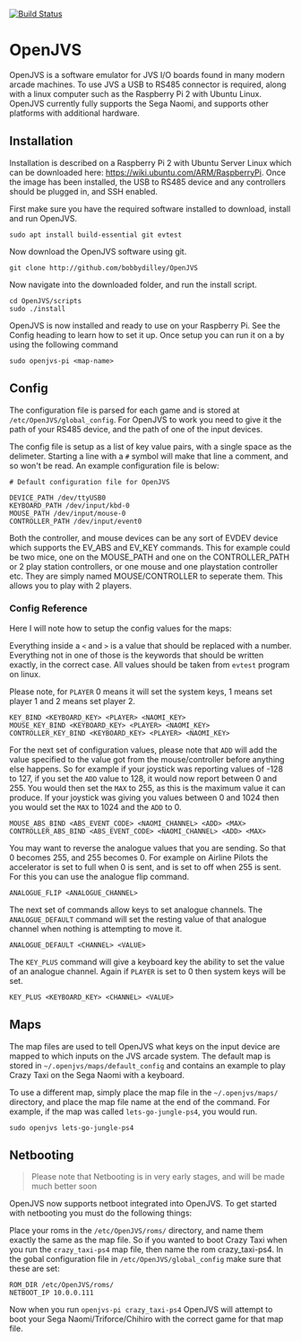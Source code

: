 [![Build Status](https://travis-ci.com/bobbydilley/OpenJVS.svg?branch=master)](https://travis-ci.com/bobbydilley/OpenJVS)

# OpenJVS

OpenJVS is a software emulator for JVS I/O boards found in many modern arcade machines. To use JVS a USB to RS485 connector is required, along with a linux computer such as the Raspberry Pi 2 with Ubuntu Linux. OpenJVS currently fully supports the Sega Naomi, and supports other platforms with additional hardware.

## Installation

Installation is described on a Raspberry Pi 2 with Ubuntu Server Linux which can be downloaded here: https://wiki.ubuntu.com/ARM/RaspberryPi. Once the image has been installed, the USB to RS485 device and any controllers should be plugged in, and SSH enabled.

First make sure you have the required software installed to download, install and run OpenJVS.

```
sudo apt install build-essential git evtest
```

Now download the OpenJVS software using git.

```
git clone http://github.com/bobbydilley/OpenJVS
```

Now navigate into the downloaded folder, and run the install script.

```
cd OpenJVS/scripts
sudo ./install
```

OpenJVS is now installed and ready to use on your Raspberry Pi. See the Config heading to learn how to set it up. Once setup you can run it on a by using the following command

```
sudo openjvs-pi <map-name>
```

## Config

The configuration file is parsed for each game and is stored at `/etc/OpenJVS/global_config`. For OpenJVS to work you need to give it the path of your RS485 device, and the path of one of the input devices.

The config file is setup as a list of key value pairs, with a single space as the delimeter. Starting a line with a `#` symbol will make that line a comment, and so won't be read. An example configuration file is below:

```
# Default configuration file for OpenJVS

DEVICE_PATH /dev/ttyUSB0
KEYBOARD_PATH /dev/input/kbd-0
MOUSE_PATH /dev/input/mouse-0
CONTROLLER_PATH /dev/input/event0
```

Both the controller, and mouse devices can be any sort of EVDEV device which supports the EV_ABS and EV_KEY commands. This for example could be two mice, one on the MOUSE_PATH and one on the CONTROLLER_PATH or 2 play station controllers, or one mouse and one playstation controller etc. They are simply named MOUSE/CONTROLLER to seperate them. This allows you to play with 2 players.

### Config Reference

Here I will note how to setup the config values for the maps:

Everything inside a `<` and `>` is a value that should be replaced with a number. Everything not in one of those is the keywords that should be written exactly, in the correct case. All values should be taken from `evtest` program on linux.

Please note, for `PLAYER` 0 means it will set the system keys, 1 means set player 1 and 2 means set player 2.

```
KEY_BIND <KEYBOARD_KEY> <PLAYER> <NAOMI_KEY>
MOUSE_KEY_BIND <KEYBOARD_KEY> <PLAYER> <NAOMI_KEY>
CONTROLLER_KEY_BIND <KEYBOARD_KEY> <PLAYER> <NAOMI_KEY>
```

For the next set of configuration values, please note that `ADD` will add the value specified to the value got from the mouse/controller before anything else happens. So for example if your joystick was reporting values of -128 to 127, if you set the `ADD` value to 128, it would now report between 0 and 255. You would then set the `MAX` to 255, as this is the maximum value it can produce. If your joystick was giving you values between 0 and 1024 then you would set the `MAX` to 1024 and the `ADD` to 0.

```
MOUSE_ABS_BIND <ABS_EVENT_CODE> <NAOMI_CHANNEL> <ADD> <MAX>
CONTROLLER_ABS_BIND <ABS_EVENT_CODE> <NAOMI_CHANNEL> <ADD> <MAX>
```

You may want to reverse the analogue values that you are sending. So that 0 becomes 255, and 255 becomes 0. For example on Airline Pilots the accelerator is set to full when 0 is sent, and is set to off when 255 is sent. For this you can use the analogue flip  command.


```
ANALOGUE_FLIP <ANALOGUE_CHANNEL>
```

The next set of commands allow keys to set analogue channels. The `ANALOGUE_DEFAULT` command will set the resting value of that analogue channel when nothing is attempting to move it.

```
ANALOGUE_DEFAULT <CHANNEL> <VALUE>
```

The `KEY_PLUS` command will give a keyboard key the ability to set the value of an analogue channel. Again if `PLAYER` is set to 0 then system keys will be set.

```
KEY_PLUS <KEYBOARD_KEY> <CHANNEL> <VALUE>
```

## Maps

The map files are used to tell OpenJVS what keys on the input device are mapped to which inputs on the JVS arcade system. The default map is stored in `~/.openjvs/maps/default_config` and contains an example to play Crazy Taxi on the Sega Naomi with a keyboard. 

To use a different map, simply place the map file in the `~/.openjvs/maps/` directory, and place the map file name at the end of the command. For example, if the map was called `lets-go-jungle-ps4`, you would run.

```
sudo openjvs lets-go-jungle-ps4
```

## Netbooting

> Please note that Netbooting is in very early stages, and will be made much better soon

OpenJVS now supports netboot integrated into OpenJVS. To get started with netbooting you must do the following things:

Place your roms in the `/etc/OpenJVS/roms/` directory, and name them exactly the same as the map file. So if you wanted to boot Crazy Taxi when you run the `crazy_taxi-ps4` map file, then name the rom crazy_taxi-ps4.
In the gobal configuration file in `/etc/OpenJVS/global_config` make sure that these are set:
```
ROM_DIR /etc/OpenJVS/roms/
NETBOOT_IP 10.0.0.111
```

Now when you run `openjvs-pi crazy_taxi-ps4` OpenJVS will attempt to boot your Sega Naomi/Triforce/Chihiro with the correct game for that map file.
